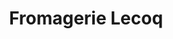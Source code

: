 ---
title: "Fromagerie Lecoq"
description: Les fromages sont excellents ! J’y vais depuis de nombreuses années, je n’ai jamais été déçu. Cela dit, ils mériteraient d’être un poil plus commerçant… Hormis cela, on peut y aller les yeux fermés. 
lat: 47.2146976
lon: -1.5647035
address: "3 bis Rue Copernic 44000 Nantes"
website: https://fr.gaultmillau.com/fr/artisans/fromagerie-lecoq
tags: "commerce fromagerie"
---